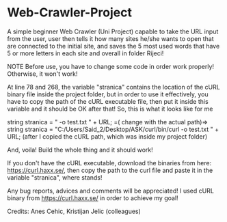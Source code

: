 # Web-Crawler-Project
A simple beginner Web Crawler (Uni Project) capable to take the URL input from the user, user then tells it how many sites he/she wants to open that are connected to the initial site, and saves the 5 most used words that have 5 or more letters in each site and overall in folder Rijeci!

NOTE
 Before use, you have to change some code in order work properly! Otherwise, it won't work!

At line 78 and 268, the variable "stranica" contains the location of the cURL binary file inside the project folder, but in order to use it effectively, you have to copy the path of the cURL executable file, then put it inside this variable and it should be OK after that!
So, this is what it looks like for me

string stranica = "<PATHTOCURL> -o test.txt " + URL; =(<PATHTOCURL> change with the actual path)=> 
string stranica = "C:/Users/Said_2/Desktop/ASK/curl/bin/curl -o test.txt " + URL;
(after I copied the cURL path, which was inside my project folder)

And, voila! Build the whole thing and it should work!

If you don't have the cURL executable, download the binaries from here: https://curl.haxx.se/, then copy the path to the curl file and paste it in the variable "stranica", where <PATHTOCURL> stands!



Any bug reports, advices and comments will be appreciated!
I used cURL binary from https://curl.haxx.se/ in order to achieve my goal!

Credits: Anes Cehic, Kristijan Jelic (colleagues)
